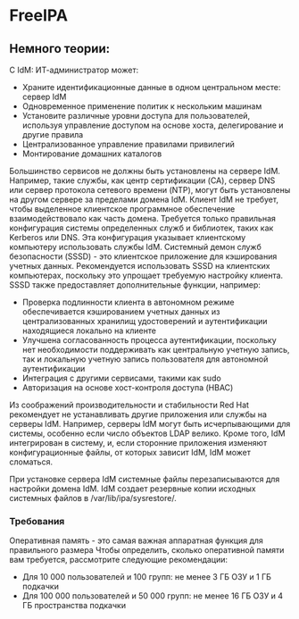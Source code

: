 # FreeIPA
## Немного теории:
С IdM: ИТ-администратор может:
* Храните идентификационные данные в одном центральном месте: сервер IdM
* Одновременное применение политик к нескольким машинам
* Установите различные уровни доступа для пользователей, используя управление доступом на основе хоста, делегирование и другие правила
* Централизованное управление правилами привилегий
* Монтирование домашних каталогов
  
Большинство сервисов не должны быть установлены на сервере IdM. Например, такие службы, как центр сертификации (CA), сервер DNS или сервер протокола сетевого времени (NTP), могут быть установлены на другом сервере за пределами домена IdM.
Клиент IdM не требует, чтобы выделенное клиентское программное обеспечение взаимодействовало как часть домена. Требуется только правильная конфигурация системы определенных служб и библиотек, таких как Kerberos или DNS. Эта конфигурация указывает клиентскому компьютеру использовать службы IdM.
Системный демон служб безопасности (SSSD) - это клиентское приложение для кэширования учетных данных. Рекомендуется использовать SSSD на клиентских компьютерах, поскольку это упрощает требуемую настройку клиента. SSSD также предоставляет дополнительные функции, например:
* Проверка подлинности клиента в автономном режиме обеспечивается кэшированием учетных данных из централизованных хранилищ удостоверений и аутентификации находящиеся локально на клиенте
* Улучшена согласованность процесса аутентификации, поскольку нет необходимости поддерживать как центральную учетную запись, так и локальную учетную запись пользователя для автономной аутентификации
* Интеграция с другими сервисами, такими как sudo
* Авторизация на основе хост-контроля доступа (HBAC)
  
Из соображений производительности и стабильности Red Hat рекомендует не устанавливать другие приложения или службы на серверы IdM. Например, серверы IdM могут быть исчерпывающими для системы, особенно если число объектов LDAP велико. Кроме того, IdM интегрирован в систему, и, если сторонние приложения изменяют конфигурационные файлы, от которых зависит IdM, IdM может сломаться.
  
При установке сервера IdM системные файлы перезаписываются для настройки домена IdM. IdM создает резервные копии исходных системных файлов в /var/lib/ipa/sysrestore/.
### Требования
Оперативная память - это самая важная аппаратная функция для правильного размера Чтобы определить, сколько оперативной памяти вам требуется, рассмотрите следующие рекомендации:
* Для 10 000 пользователей и 100 групп: не менее 3 ГБ ОЗУ и 1 ГБ подкачки
* Для 100 000 пользователей и 50 000 групп: не менее 16 ГБ ОЗУ и 4 ГБ пространства подкачки


